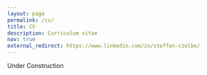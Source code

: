 ```yaml
---
layout: page
permalink: /cv/
title: CV
description: Curriculum vitae
nav: true
external_redirect: https://www.linkedin.com/in/steffen-czolbe/
---
```


Under Construction
